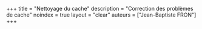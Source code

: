+++
title = "Nettoyage du cache"
description = "Correction des problèmes de cache"
noindex = true
layout = "clear"
auteurs = ["Jean-Baptiste FRON"]
+++
